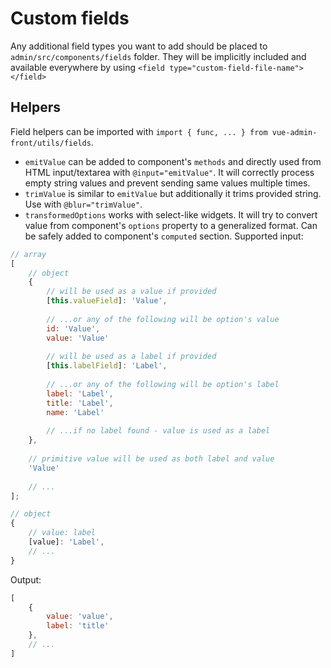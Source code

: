 # Custom fields

Any additional field types you want to add should be placed to `admin/src/components/fields` folder. They will be implicitly included and available everywhere by using `<field type="custom-field-file-name"></field>`

## Helpers

Field helpers can be imported with `import { func, ... } from vue-admin-front/utils/fields`.

* `emitValue` can be added to component's `methods` and directly used from HTML input/textarea with `@input="emitValue"`. It will correctly process empty string values and prevent sending same values multiple times.
* `trimValue` is similar to `emitValue` but additionally it trims provided string. Use with `@blur="trimValue"`.
* `transformedOptions` works with select-like widgets. It will try to convert value from component's `options` property to a generalized format. Can be safely added to component's `computed` section.
Supported input:

```javascript
// array
[
    // object
    {
        // will be used as a value if provided
        [this.valueField]: 'Value',
        
        // ...or any of the following will be option's value
        id: 'Value',
        value: 'Value'
        
        // will be used as a label if provided
        [this.labelField]: 'Label',
    
        // ...or any of the following will be option's label
        label: 'Label',
        title: 'Label',
        name: 'Label'
        
        // ...if no label found - value is used as a label
    },
    
    // primitive value will be used as both label and value
    'Value'
    
    // ...
];

// object
{
    // value: label
    [value]: 'Label',
    // ...
}
```
Output:
```javascript
[
    {
        value: 'value',
        label: 'title'
    },
    // ...
]
```
